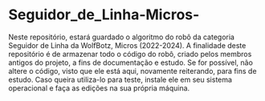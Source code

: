 # Seguidor_de_Linha-Micros-
Neste repositório, estará guardado o algoritmo do robô da categoria Seguidor de Linha da WolfBotz, Micros (2022-2024).
A finalidade deste repositório é de armazenar todo o código do robô, criado pelos membros antigos do projeto, a fins de documentação
e estudo. Se for possível, não altere o código, visto que ele está aqui, novamente reiterando, para fins de estudo.
Caso queira utiliza-lo para teste, instale ele em seu sistema operacional e faça as edições na sua própria máquina. 
